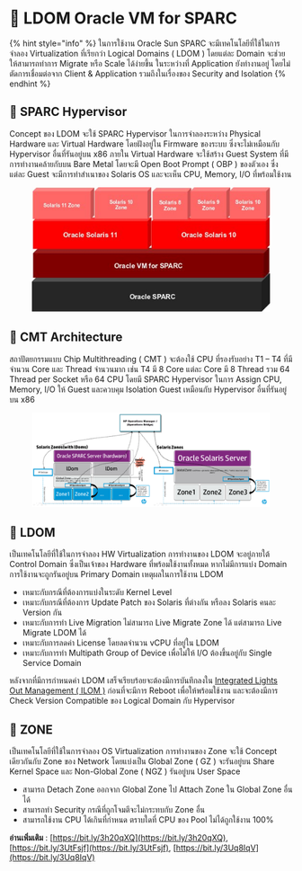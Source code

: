 # 🍋 LDOM Oracle VM for SPARC

{% hint style="info" %}
ในการใช้งาน Oracle Sun SPARC จะมีเทคโนโลยีที่ใช้ในการจำลอง Virtualization ที่เรียกว่า Logical Domains ( LDOM ) โดยแต่ละ Domain จะช่วยให้สามารถทำการ Migrate หรือ Scale ได้ง่ายขึ้น ในระหว่างที่ Application ยังทำงานอยู่ โดยไม่ตัดการเชื่อมต่อจาก Client & Application รวมถึงในเรื่องของ Security and Isolation
{% endhint %}

## 🚀 SPARC Hypervisor

Concept ของ LDOM จะใช้ SPARC Hypervisor ในการจำลองระหว่าง Physical Hardware และ Virtual Hardware โดยฝังอยู่ใน Firmware ของระบบ ซึ่งจะไม่เหมือนกับ Hypervisor อื่นที่รันอยู่บน x86 ภายใน Virtual Hardware จะใช้สร้าง Guest System ที่มีการทำงานคล้ายกับบน Bare Metal โดยจะมี Open Boot Prompt ( OBP ) ของตัวเอง ซึ่งแต่ละ Guest จะมีการทำสำเนาของ Solaris OS และจะเห็น CPU, Memory, I/O ที่พร้อมใช้งาน

<figure><img src="../../.gitbook/assets/ldom-01.jpg" alt=""><figcaption></figcaption></figure>

## **🧩 CMT Architecture**

สถาปัตยกรรมแบบ Chip Multithreading ( CMT ) จะต้องใช้ CPU ที่รองรับอย่าง T1 – T4 ที่มีจำนวน Core และ Thread จำนวนมาก เช่น T4 มี 8 Core แต่ละ Core มี 8 Thread รวม 64 Thread per Socket หรือ 64 CPU โดยมี SPARC Hypervisor ในการ Assign CPU, Memory, I/O ให้ Guest และควบคุม Isolation Guest เหมือนกับ Hypervisor อื่นที่รันอยู่บน x86

<figure><img src="../../.gitbook/assets/ldom-02.png" alt=""><figcaption></figcaption></figure>

## **🥏 LDOM**

เป็นเทคโนโลยีที่ใช้ในการจำลอง HW Virtualization การทำงานของ LDOM จะอยู่ภายใต้ Control Domain ซึ่งเป็นเจ้าของ Hardware ที่พร้อมใช้งานทั้งหมด หากไม่มีการแบ่ง Domain การใช้งานจะถูกรันอยู่บน Primary Domain เหตุผลในการใช้งาน LDOM

* เหมาะกับกรณีที่ต้องการแบ่งในระดับ Kernel Level
* เหมาะกับกรณีที่ต้องการ Update Patch ของ Solaris ที่ต่างกัน หรือลง Solaris คนละ Version กัน
* เหมาะกับการทำ Live Migration ไม่สามารถ Live Migrate Zone ได้ แต่สามารถ Live Migrate LDOM ได้
* เหมาะกับการลดค่า License โดยลดจำนวน vCPU ที่อยู่ใน LDOM
* เหมาะกับการทำ Multipath Group of Device เพื่อไม่ให้ I/O ต้องขึ้นอยู่กับ Single Service Domain

หลังจากที่มีการกำหนดค่า LDOM เสร็จเรียบร้อยจะต้องมีการบันทึกลงใน [Integrated Lights Out Management ( ILOM )](https://docs.oracle.com/cd/E79179\_01/html/E82092/z40001381388892.html) ก่อนที่จะมีการ Reboot เพื่อให้พร้อมใช้งาน และจะต้องมีการ Check Version Compatible ของ Logical Domain กับ Hypervisor

## **🧱 ZONE**

เป็นเทคโนโลยีที่ใช้ในการจำลอง OS Virtualization การทำงานของ Zone จะใช้ Concept เดียวกันกับ Zone ของ Network โดยแบ่งเป็น Global Zone ( GZ ) จะรันอยู่บน Share Kernel Space และ Non-Global Zone ( NGZ ) รันอยู่บน User Space

* สามารถ Detach Zone ออกจาก Global Zone ไป Attach Zone ใน Global Zone อื่นได้
* สามารถทำ Security กรณีที่ถูกโจมตีจะไม่กระทบกับ Zone อื่น
* สามารถใช้งาน CPU ได้เกินที่กำหนด ตราบใดที่ CPU ของ Pool ไม่ได้ถูกใช้งาน 100%

**อ่านเพิ่มเติม** : [https://bit.ly/3h20qXQ](https://bit.ly/3h20qXQ), [https://bit.ly/3UtFsjf](https://bit.ly/3UtFsjf), [https://bit.ly/3Uq8IqV](https://bit.ly/3Uq8IqV)
